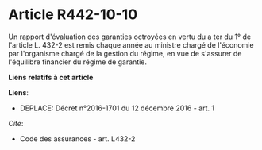 # Article R442-10-10

Un rapport d'évaluation des garanties octroyées en vertu du a ter du 1° de l'article L. 432-2 est remis chaque année au
ministre chargé de l'économie par l'organisme chargé de la gestion du régime, en vue de s'assurer de l'équilibre financier du
régime de garantie.

**Liens relatifs à cet article**

**Liens**:

  - DEPLACE: Décret n°2016-1701 du 12 décembre 2016 - art. 1

_Cite_:

  - Code des assurances - art. L432-2
